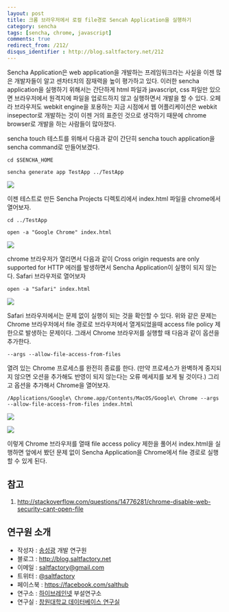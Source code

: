 ```yaml
---
layout: post
title: 크롬 브라우저에서 로컬 file경로 Sencah Application을 실행하기
category: sencha
tags: [sencha, chrome, javascript]
comments: true
redirect_from: /212/
disqus_identifier : http://blog.saltfactory.net/212
---
```


Sencha Application은 web application을 개발하는 프레임워크라는 사실을 이젠 많은 개발자들이 알고 센차터치의 잠재력을 높이 평가하고 있다. 이러한 sencha application을 실행하기 위해서는 간단하게 html 파일과 javascript, css 파일만 있으면 브라우저에서 원격지에 파일을 업로드하지 않고 실행하면서 개발을 할 수 있다. 오페라 브라우저도 webkit engine을 포용하는 지금 시점에서 웹 어플리케이션은 webkit insepector로 개발하는 것이 이젠 거의 표준인 것으로 생각하기 때문에 chrome browser로 개발을 하는 사람들이 많아졌다.

<!--more-->

sencha touch 테스트를 위해서 다음과 같이 간단히 sencha touch application을 sencha command로 만들어보겠다.

```
cd $SENCHA_HOME
```

```
sencha generate app TestApp ../TestApp
```

![](http://cfile24.uf.tistory.com/image/16369543511CE478136FFA)

이젠 테스트로 만든 Sencha Projects 디렉토리에서 index.html 파일을 chrome에서 열어보자.

```
cd ../TestApp
```

```
open -a "Google Chrome" index.html
```

![](http://cfile30.uf.tistory.com/image/154D7144511CE5410F116E)

chrome 브라우저가 열리면서 다음과 같이 Cross origin requests are only supported for HTTP 에러를 발생하면서 Sencha Application이 실행이 되지 않는다. Safari 브라우저로 열어보자

```
open -a "Safari" index.html
```

![](http://cfile2.uf.tistory.com/image/121DDB42511CE5AC1FB5F1)

Safari 브라우저에서는 문제 없이 실행이 되는 것을 확인할 수 있다. 위와 같은 문제는 Chrome 브라우저에서 file 경로로 브라우저에서 열게되었을때 access file policy 제한으로 발생하는 문제이다. 그래서 Chrome 브라우저를 실행할 때 다음과 같이 옵션을 추가한다.

```
--args --allow-file-access-from-files
```

열려 있는 Chrome 프로세스를 완전히 종료를 한다. (만약 프로세스가 완벽하게 중지되지 않으면 오션을 추가해도 반영이 되지 않는다는 오류 메세지를 보게 될 것이다.) 그리고 옵션을 추가해서 Chrome을 열어보자.

```
/Applications/Google\ Chrome.app/Contents/MacOS/Google\ Chrome --args --allow-file-access-from-files index.html
```

![](http://cfile21.uf.tistory.com/image/17318043511CE72C25884C)

![](http://cfile4.uf.tistory.com/image/2715A03A511CE7350678E4)

이렇게 Chrome 브라우저를 열때 file access policy 제한을 풀어서 index.html을 실행하면 앞에서 봤던 문제 없이 Sencha Application을 Chrome에서 file 경로로 실행할 수 있게 된다.

## 참고

1. http://stackoverflow.com/questions/14776281/chrome-disable-web-security-cant-open-file

## 연구원 소개

* 작성자 : [송성광](http://about.me/saltfactory) 개발 연구원
* 블로그 : http://blog.saltfactory.net
* 이메일 : [saltfactory@gmail.com](mailto:saltfactory@gmail.com)
* 트위터 : [@saltfactory](https://twitter.com/saltfactory)
* 페이스북 : https://facebook.com/salthub
* 연구소 : [하이브레인넷](http://www.hibrain.net) 부설연구소
* 연구실 : [창원대학교 데이터베이스 연구실](http://dblab.changwon.ac.kr)

